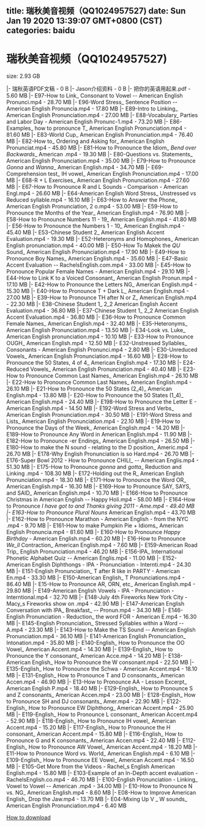 
title: 瑞秋美音视频（QQ1024957527)
date: Sun Jan 19 2020 13:39:07 GMT+0800 (CST)    
categories: baidu
---

# 瑞秋美音视频（QQ1024957527)
size: 2.93 GB
 
 
|- 瑞秋英语PDF文稿 - 0 B
|- Jason介绍资料 - 0 B
|- 把你的英语用起来.pdf - 5.60 MB
|- E97-How to Link_ Consonant to Vowel -- American English Pronunci.mp4 - 28.70 MB
|- E96-Word Stress_ Sentence Position -- American English Pronuncia.mp4 - 17.80 MB
|- E89-Intro to Linking_ American English Pronunciation.mp4 - 27.00 MB
|- E88-Vocabulary_ Parties and Labor Day - American English Pronunc-1.mp4 - 73.20 MB
|- E86-Examples_ how to pronounce T_ American English Pronunciation.mp4 - 81.60 MB
|- E83-World Cup_ American English Pronunciation.mp4 - 76.40 MB
|- E82-How to_ Ordering and Asking for_ American English Pronunciat.mp4 - 45.80 MB
|- E81-How to Pronounce the Idiom_ _Bend over Backwards__ American .mp4 - 19.30 MB
|- E80-Questions vs. Statements_ American English Pronunciation.mp4 - 35.00 MB
|- E79-How to Pronounce _Gonna_ and _Wanna__ American English.mp4 - 34.70 MB
|- E69-Comprehension test_ IH vowel_ American English Pronunciation.mp4 - 17.00 MB
|- E68-R + L Exercises_ American English Pronunciation.mp4 - 27.60 MB
|- E67-How to Pronounce R and L Sounds - Comparison - American Engl.mp4 - 26.60 MB
|- E64-American English Word Stress_ Unstressed vs Reduced syllable.mp4 - 16.10 MB
|- E63-How to Answer the Phone_ American English Pronunciation, 2 o.mp4 - 53.00 MB
|- E59-How to Pronounce the Months of the Year_ American English.mp4 - 76.90 MB
|- E58-How to Pronounce Numbers 11 - 19_ American English.mp4 - 41.80 MB
|- E56-How to Pronounce the Numbers 1 - 10_ American English.mp4 - 45.40 MB
|- E53-Chinese Student 2_ American English Accent Evaluation.mp4 - 19.30 MB
|- E52-Heteronyms and Homophones_ American English pronunciation.mp4 - 40.00 MB
|- E50-How To Makek the _QU_ Sound_ American English Pronunciation.mp4 - 17.90 MB
|- E49-How to Pronounce Boy Names_ American English.mp4 - 35.60 MB
|- E47-Basic Accent Evaluation -- RachelsEnglish.com.mp4 - 33.00 MB
|- E45-How to Pronounce Popular Female Names - American English.mp4 - 29.10 MB
|- E44-How to Link K to a Voiced Consonant_ American English Pronun.mp4 - 17.10 MB
|- E42-How to Pronounce the Letters NG_ American English.mp4 - 15.30 MB
|- E40-How to Pronounce T + Dark L_ American English.mp4 - 27.00 MB
|- E39-How to Pronounce TH after N or Z_ American English.mp4 - 22.30 MB
|- E38-Chinese Student 1_ 2_2 American English Accent Evaluation.mp4 - 36.80 MB
|- E37-Chinese Student 1_ 2_2 American English Accent Evaluation.mp4 - 36.80 MB
|- E36-How to Pronounce Common Female Names_ American English.mp4 - 32.40 MB
|- E35-Heteronyms_ American English Pronunciation.mp4 - 13.50 MB
|- E34-Look vs. Luke_ American English pronunciation.mp4 - 10.10 MB
|- E33-How to Pronounce OUGH_ American English.mp4 - 12.50 MB
|- E32-Unstressed Syllables_ Consonants - American English Pronunci.mp4 - 2.80 MB
|- E30-Unreduced Vowels_ American English Pronunciation.mp4 - 16.60 MB
|- E28-How to Pronounce the 50 States, 4 of 4_ American English.mp4 - 17.30 MB
|- E24-Reduced Vowels_ American English Pronunciation.mp4 - 40.40 MB
|- E23-How to Pronounce Common Last Names_ American English.mp4 - 26.10 MB
|- E22-How to Pronounce Common Last Names_ American English.mp4 - 26.10 MB
|- E21-How to Pronounce the 50 States (2_4)_ American English.mp4 - 13.80 MB
|- E20-How to Pronounce the 50 States (1_4)_ American English.mp4 - 24.40 MB
|- E198-How to Pronounce the Letter E - American English.mp4 - 14.50 MB
|- E192-Word Stress and Verbs_ American English Pronunciation.mp4 - 30.50 MB
|- E191-Word Stress and Lists_ American English Pronunciation.mp4 - 22.10 MB
|- E19-How to Pronounce the Days of the Week_ American English.mp4 - 14.20 MB
|- E189-How to Pronounce Any Word in American English.mp4 - 11.90 MB
|- E182-How to Pronounce -er Endings_ American English.mp4 - 26.50 MB
|- E180-How to make the N sound - relating to the D position_ Americ.mp4 - 26.70 MB
|- E178-Why English Pronunciation is so Hard.mp4 - 26.70 MB
|- E176-Super Bowl 2012 - How to Pronounce CHILI_ -- American Englis.mp4 - 51.30 MB
|- E175-How to Pronounce _gonna_ and _gotta__ Reduction and Linking .mp4 - 108.30 MB
|- E172-Holding out the R_ American English Pronunciation.mp4 - 18.30 MB
|- E171-How to Pronounce the Word OR_ American English.mp4 - 16.30 MB
|- E169-How to Pronounce SAY, SAYS, and SAID_ American English.mp4 - 10.70 MB
|- E166-How to Pronounce Christmas in American English -- Happy Holi.mp4 - 58.00 MB
|- E164-How to Pronounce _I have got to and Thanks giving 2011 - Ame.mp4 - 49.40 MB
|- E163-How to Pronounce Plural Nouns_ American English.mp4 - 43.70 MB
|- E162-How to Pronounce Marathon - American English - from the NYC .mp4 - 9.70 MB
|- E161-How to make Pumpkin Pie + Idioms_ American English Pronuncia.mp4 - 81.60 MB
|- E160-How to Pronounce _Happy Birthday_ - American English.mp4 - 60.20 MB
|- E16-How to Pronounce _We_ll_ Contraction_ American English.mp4 - 7.60 MB
|- E159-American Road Trip_ English Pronunciation.mp4 - 46.20 MB
|- E156-IPA_ International Phonetic Alphabet Quiz -- American Englis.mp4 - 11.00 MB
|- E152-American English Diphthongs - IPA - Pronunciation - Internti.mp4 - 24.30 MB
|- E151-English Pronunciation_ T after R like in PARTY - American En.mp4 - 33.30 MB
|- E150-American English_ T Pronunciations.mp4 - 86.40 MB
|- E15-How to Pronounce AR, ORN, etc_ American English.mp4 - 29.80 MB
|- E149-American English Vowels - IPA - Pronunciation - Interntional.mp4 - 32.70 MB
|- E148-July 4th Fireworks New York City - Macy_s Fireworks show on .mp4 - 42.90 MB
|- E147-American English Conversation with IPA_ Breakfast_ -- Pronun.mp4 - 34.30 MB
|- E146-English Pronunciation - Reduction_ the word FOR - American E.mp4 - 16.30 MB
|- E145-English Pronunciation_ Stressed Syllables within a Word -- A.mp4 - 23.30 MB
|- E143-How to Make the TS Sound -- American English Pronunciation.mp4 - 36.10 MB
|- E141-American English Pronunciation_ Intonation.mp4 - 35.80 MB
|- E140-English_ How to Pronounce the OO Vowel_ American Accent.mp4 - 14.30 MB
|- E139-English_ How to Pronounce the Y consonant_ American Acce.mp4 - 14.20 MB
|- E138-American English_ How to Pronounce the W consonant.mp4 - 22.50 MB
|- E135-English_ How to Pronounce the Schwa - American Accent.mp4 - 18.10 MB
|- E131-English_ How to Pronounce T and D consonants_ American Accen.mp4 - 46.90 MB
|- E13-How to Pronounce AA - Lesson Excerpt_ American English P.mp4 - 18.40 MB
|- E129-English_ How to Pronounce S and Z consonants_ American Accen.mp4 - 23.00 MB
|- E128-English_ How to Pronounce SH and DJ consonants_ Amer.mp4 - 22.90 MB
|- E122-English_ How to Pronounce EW Diphthong_ American Accent.mp4 - 25.90 MB
|- E119-English_ How to Pronounce L consonant_ American Accent.mp4 - 52.90 MB
|- E118-English_ How to Pronounce IH vowel_ American Accent.mp4 - 15.20 MB
|- E117-English_ How to Pronounce the H consonant_ American Accent.mp4 - 15.80 MB
|- E116-English_ How to Pronounce G and K consonants_ American Accen.mp4 - 22.40 MB
|- E112-English_ How to Pronounce AW Vowel_ American Accent.mp4 - 18.20 MB
|- E11-How to Pronounce Word vs. World_ American English.mp4 - 6.10 MB
|- E109-English_ How to Pronounce EE Vowel_ American Accent.mp4 - 16.50 MB
|- E105-Get More from the Videos - Rachel_s English American English.mp4 - 15.80 MB
|- E103-Example of an In-Depth accent evaluation - RachelsEnglish.co.mp4 - 46.70 MB
|- E100-English Pronunciation - Linking_ Vowel to Vowel -- American .mp4 - 34.00 MB
|- E10-How to Pronounce N vs. NG_ American English.mp4 - 8.60 MB
|- E08-How to Improve American English_ Drop the Jaw.mp4 - 13.70 MB
|- E04-Mixing Up V _ W sounds_ American English Pronunciation.mp4 - 6.40 MB

[How to download](https://bpcam.bemobtrk.com/go/2ceec3aa-1ca2-46d6-b9ff-aaa5c184517c?jno=2248)